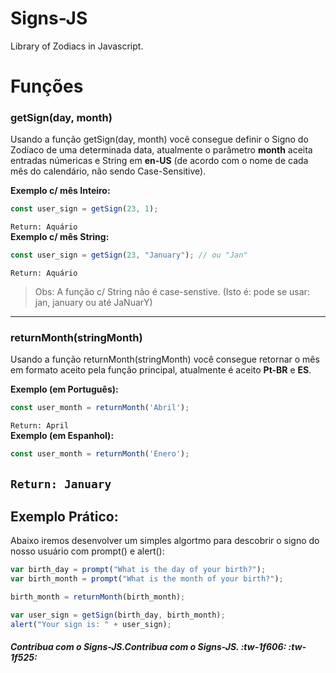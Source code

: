 # Signs-JS
Library of Zodiacs in Javascript.

# Funções

### getSign(day, month)
Usando a função getSign(day, month) você consegue definir o Signo do Zodíaco de uma determinada data, atualmente o parâmetro **month** aceita entradas númericas e String em **en-US** (de acordo com o nome de cada mês do calendário, não sendo Case-Sensitive).

**Exemplo c/ mês Inteiro:**
```javascript
const user_sign = getSign(23, 1);
```
```Return: Aquário```
<br>
**Exemplo c/ mês String:**
```javascript
const user_sign = getSign(23, "January"); // ou "Jan"
```
```Return: Aquário```

> Obs: A função c/ String não é case-senstive. (Isto é: pode se usar: jan, january ou até JaNuarY)

------------

### returnMonth(stringMonth)
Usando a função returnMonth(stringMonth) você consegue retornar o mês em formato aceito pela função principal, atualmente é aceito **Pt-BR** e **ES**.


**Exemplo (em Português):**
```javascript
const user_month = returnMonth('Abril');
```
```Return: April```
<br>
**Exemplo (em Espanhol):**
```javascript
const user_month = returnMonth('Enero');
```
```Return: January```
<br>
------------

## Exemplo Prático:
Abaixo iremos desenvolver um simples algortmo para descobrir o signo do nosso usuário com prompt() e alert():

```javascript
var birth_day = prompt("What is the day of your birth?");
var birth_month = prompt("What is the month of your birth?");

birth_month = returnMonth(birth_month);

var user_sign = getSign(birth_day, birth_month);
alert("Your sign is: " + user_sign);
```
##### Contribua com o Signs-JS.Contribua com o Signs-JS. :tw-1f606: :tw-1f525:
